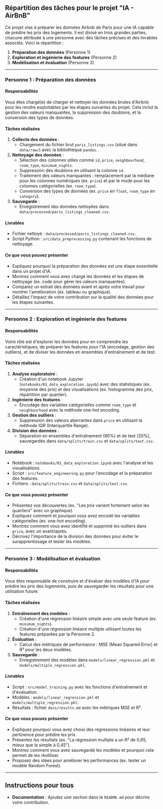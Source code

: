 ## Répartition des tâches pour le projet "IA - AirBnB"

Ce projet vise à préparer les données Airbnb de Paris pour une IA capable de prédire les prix des logements. Il est divisé en trois grandes parties, chacune attribuée à une personne avec des tâches précises et des livrables associés. Voici la répartition :

1. **Préparation des données** (Personne 1)
2. **Exploration et ingénierie des features** (Personne 2)
3. **Modélisation et évaluation** (Personne 3)

---

### Personne 1 : Préparation des données

#### Responsabilités
Vous êtes chargé(e) de charger et nettoyer les données brutes d'Airbnb pour les rendre exploitables par les étapes suivantes du projet. Cela inclut la gestion des valeurs manquantes, la suppression des doublons, et la conversion des types de données.

#### Tâches réalisées
1. **Collecte des données** :
   - Chargement du fichier brut `paris_listings.csv` (situé dans `data/raw/`) avec la bibliothèque `pandas`.
2. **Nettoyage des données** :
   - Sélection des colonnes utiles comme `id`, `price`, `neighbourhood`, `room_type`, `minimum_nights`.
   - Suppression des doublons en utilisant la colonne `id`.
   - Traitement des valeurs manquantes : remplacement par la médiane pour les colonnes numériques (ex. `price`) et par le mode pour les colonnes catégorielles (ex. `room_type`).
   - Conversion des types de données (ex. `price` en `float`, `room_type` en `category`).
3. **Sauvegarde** :
   - Enregistrement des données nettoyées dans `data/processed/paris_listings_cleaned.csv`.

#### Livrables
- Fichier nettoyé : `data/processed/paris_listings_cleaned.csv`.
- Script Python : `src/data_preprocessing.py` contenant les fonctions de nettoyage.

#### Ce que vous pouvez présenter
- Expliquez pourquoi la préparation des données est une étape essentielle dans un projet d'IA.
- Montrez comment vous avez chargé les données et les étapes de nettoyage (ex. code pour gérer les valeurs manquantes).
- Comparez un extrait des données avant et après votre travail pour montrer l'amélioration (ex. tableau ou graphique).
- Détaillez l'impact de votre contribution sur la qualité des données pour les étapes suivantes.

---

### Personne 2 : Exploration et ingénierie des features

#### Responsabilités
Votre rôle est d'explorer les données pour en comprendre les caractéristiques, de préparer les features pour l'IA (encodage, gestion des outliers), et de diviser les données en ensembles d'entraînement et de test.

#### Tâches réalisées
1. **Analyse exploratoire** :
   - Création d'un notebook Jupyter (`notebooks/01_data_exploration.ipynb`) avec des statistiques (ex. moyenne des prix) et des visualisations (ex. histogramme des prix, répartition par quartier).
2. **Ingénierie des features** :
   - Encodage des variables catégorielles comme `room_type` et `neighbourhood` avec la méthode one-hot encoding.
3. **Gestion des outliers** :
   - Suppression des valeurs aberrantes dans `price` en utilisant la méthode IQR (Interquartile Range).
4. **Division des données** :
   - Séparation en ensembles d'entraînement (80%) et de test (20%), sauvegardés dans `data/splits/train.csv` et `data/splits/test.csv`.

#### Livrables
- Notebook : `notebooks/01_data_exploration.ipynb` avec l'analyse et les visualisations.
- Script : `src/feature_engineering.py` pour l'encodage et la préparation des features.
- Fichiers : `data/splits/train.csv` et `data/splits/test.csv`.

#### Ce que vous pouvez présenter
- Présentez vos découvertes (ex. "Les prix varient fortement selon les quartiers" avec un graphique).
- Expliquez comment et pourquoi vous avez encodé les variables catégorielles (ex. one-hot encoding).
- Montrez comment vous avez identifié et supprimé les outliers dans `price`, avec un avant/après.
- Décrivez l'importance de la division des données pour éviter le surapprentissage et tester les modèles.

---

### Personne 3 : Modélisation et évaluation

#### Responsabilités
Vous êtes responsable de construire et d'évaluer des modèles d'IA pour prédire les prix des logements, puis de sauvegarder les résultats pour une utilisation future.

#### Tâches réalisées
1. **Entraînement des modèles** :
   - Création d'une régression linéaire simple avec une seule feature (ex. `minimum_nights`).
   - Création d'une régression linéaire multiple utilisant toutes les features préparées par la Personne 2.
2. **Évaluation** :
   - Calcul des métriques de performance : MSE (Mean Squared Error) et R² pour les deux modèles.
3. **Sauvegarde** :
   - Enregistrement des modèles dans `models/linear_regression.pkl` et `models/multiple_regression.pkl`.

#### Livrables
- Script : `src/model_training.py` avec les fonctions d'entraînement et d'évaluation.
- Modèles : `models/linear_regression.pkl` et `models/multiple_regression.pkl`.
- Résultats : fichier `docs/results.md` avec les métriques MSE et R².

#### Ce que vous pouvez présenter
- Expliquez pourquoi vous avez choisi des régressions linéaires et leur pertinence pour prédire les prix.
- Présentez les résultats (ex. "La régression multiple a un R² de 0,65, mieux que la simple à 0,45").
- Montrez comment vous avez sauvegardé les modèles et pourquoi cela permet de les réutiliser.
- Proposez des idées pour améliorer les performances (ex. tester un modèle Random Forest).

---

## Instructions pour tous

- **Documentation** : Ajoutez une section dans le `README.md` pour décrire votre contribution.